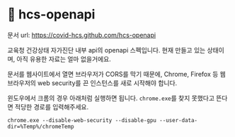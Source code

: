 # 🚧 hcs-openapi
문서 url: https://covid-hcs.github.com/hcs-openapi

교육청 건강상태 자가진단 내부 api의 openapi 스펙입니다.
현재 만들고 있는 상태이며, 아직 유용한 자료는 얼마 없을거에요.

문서를 웹사이트에서 열면 브라우저가 CORS를 막기 때문에, Chrome, Firefox 등 웹브라우저의
web security를 끈 인스턴스를 새로 시작해야 합니다.

윈도우에서 크롬의 경우 아래처럼 실행하면 됩니다. `chrome.exe`를 찾지 못했다고 뜬다면 적당한 경로를 입력해주세요.
```shell
chrome.exe --disable-web-security --disable-gpu --user-data-dir=%Temp%/chromeTemp
```
